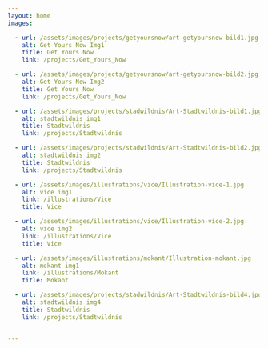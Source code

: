 ```yaml
---
layout: home
images:

  - url: /assets/images/projects/getyoursnow/art-getyoursnow-bild1.jpg
    alt: Get Yours Now Img1
    title: Get Yours Now
    link: /projects/Get_Yours_Now

  - url: /assets/images/projects/getyoursnow/art-getyoursnow-bild2.jpg
    alt: Get Yours Now Img2
    title: Get Yours Now
    link: /projects/Get_Yours_Now

  - url: /assets/images/projects/stadwildnis/Art-Stadtwildnis-bild1.jpg
    alt: stadtwildnis img1
    title: Stadtwildnis
    link: /projects/Stadtwildnis

  - url: /assets/images/projects/stadwildnis/Art-Stadtwildnis-bild2.jpg
    alt: stadtwildnis img2
    title: Stadtwildnis
    link: /projects/Stadtwildnis

  - url: /assets/images/illustrations/vice/Illustration-vice-1.jpg
    alt: vice img1
    link: /illustrations/Vice
    title: Vice

  - url: /assets/images/illustrations/vice/Illustration-vice-2.jpg
    alt: vice img2
    link: /illustrations/Vice
    title: Vice

  - url: /assets/images/illustrations/mokant/Illustration-mokant.jpg
    alt: mokant img1
    link: /illustrations/Mokant
    title: Mokant

  - url: /assets/images/projects/stadwildnis/Art-Stadtwildnis-bild4.jpg
    alt: stadtwildnis img4
    title: Stadtwildnis
    link: /projects/Stadtwildnis


---
```

